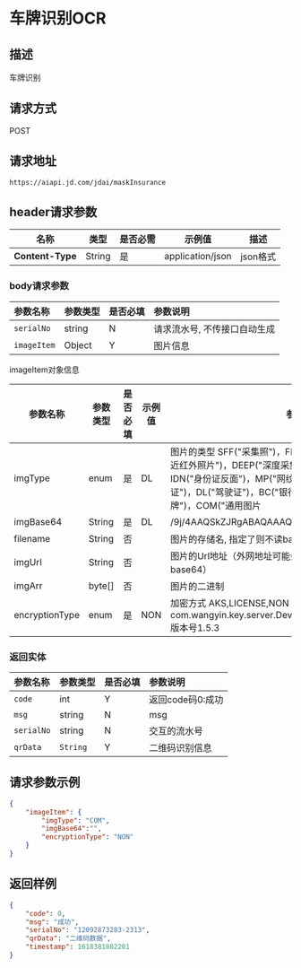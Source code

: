 # 车牌识别OCR


## 描述
车牌识别

## 请求方式

POST

## 请求地址

```apl
https://aiapi.jd.com/jdai/maskInsurance
```

## header请求参数

| 名称             | 类型   | 是否必需 | 示例值           | 描述     |
| ---------------- | ------ | -------- | ---------------- | -------- |
| **Content-Type** | String | 是       | application/json | json格式 |

### body请求参数

| 参数名称    | 参数类型 | 是否必填 | 参数说明                     |
| :---------- | :------- | :------- | :--------------------------- |
| `serialNo`  | string   | N        | 请求流水号, 不传接口自动生成 |
| `imageItem` | Object   | Y        | 图片信息                     |

imageItem对象信息

| 参数名称       | 参数类型 | 是否必填 | 示例值 | 参数说明                                                     |
| -------------- | -------- | -------- | ------ | ------------------------------------------------------------ |
| imgType        | enum     | 是       | DL     | 图片的类型 SFF("采集照")，FF("全景采集照")，NIR("双目采集的近红外照片")，DEEP("深度采集的照片")，IDP("身份证正面")，IDN("身份证反面")，MP("网纹照")，AP("动作照")，VL("行驶证")，DL("驾驶证")，BC("银行卡")，BL("营业执照")，LP("车牌")，COM("通用图片 |
| imgBase64      | String   | 是       | DL     | /9j/4AAQSkZJRgABAQAAAQABAA...                                |
| filename       | String   | 否       |        | 图片的存储名, 指定了则不读base64                             |
| imgUrl         | String   | 否       |        | 图片的Url地址（外网地址可能会有socket连接超时问题，建议传base64） |
| imgArr         | byte[]   | 否       |        | 图片的二进制                                                 |
| encryptionType | enum     | 是       | NON    | 加密方式 AKS,LICENSE,NON AKS解密方式：com.wangyin.key.server.DeviceCryptoService#decryptEnvelop 版本号1.5.3 |

### 返回实体

| 参数名称   | 参数类型 | 是否必填 | 参数说明         |
| :--------- | :------- | :------- | :--------------- |
| `code`     | int      | Y        | 返回code码0:成功 |
| `msg`      | string   | N        | msg              |
| `serialNo` | string   | N        | 交互的流水号     |
| `qrData`   | `String` | Y        | 二维码识别信息   |

## 请求参数示例

```json
{
	"imageItem": {
		"imgType": "COM",
		"imgBase64":"",
		"encryptionType": "NON"
	}
}

```

## 返回样例

```json
{
    "code": 0,
    "msg": "成功",
    "serialNo": "12092873283-2313",
    "qrData": "二维码数据",
    "timestamp": 1618381882201
}
```

